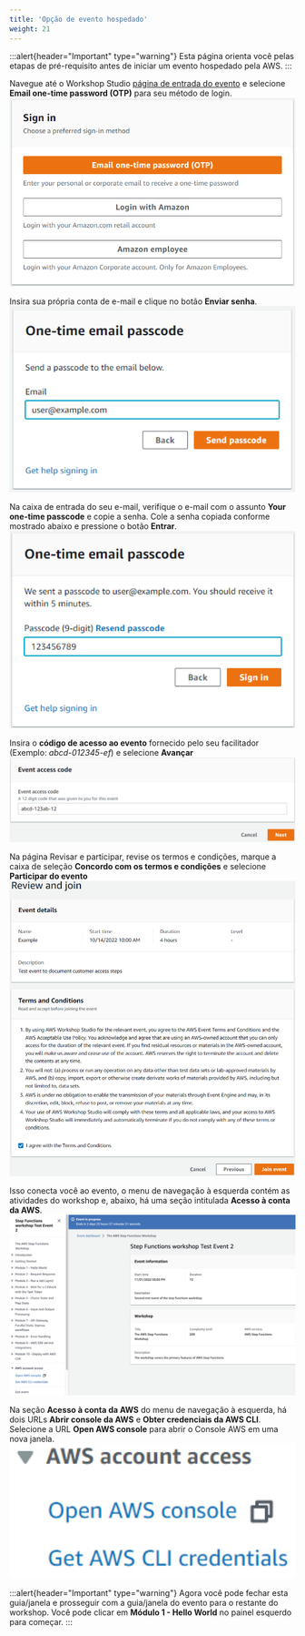 ```yaml
---
title: 'Opção de evento hospedado'
weight: 21
---
```


:::alert{header="Important" type="warning"}
Esta página orienta você pelas etapas de pré-requisito antes de iniciar um evento hospedado pela AWS.
:::

Navegue até o Workshop Studio [página de entrada do evento](https://catalog.workshops.aws/join) e selecione **Email one-time password (OTP)** para seu método de login.
![Senha de e-mail do evento hospedado](/static/img/hosted-event/setup-hosted-event-1.png)

Insira sua própria conta de e-mail e clique no botão **Enviar senha**.
![Código de envio de evento hospedado](/static/img/hosted-event/setup-hosted-event-2.png)

Na caixa de entrada do seu e-mail, verifique o e-mail com o assunto **Your one-time passcode** e copie a senha. Cole a senha copiada conforme mostrado abaixo e pressione o botão **Entrar**.
![Entrar no evento hospedado](/static/img/hosted-event/setup-hosted-event-3.png)

Insira o **código de acesso ao evento** fornecido pelo seu facilitador (Exemplo: _abcd-012345-ef_) e selecione **Avançar**
![Código de acesso do evento hospedado](/static/img/hosted-event/setup-hosted-event-5.png)

Na página Revisar e participar, revise os termos e condições, marque a caixa de seleção **Concordo com os termos e condições** e selecione **Participar do evento**
![Análise e participação no evento hospedado](/static/img/hosted-event/setup-hosted-event-6.png)

Isso conecta você ao evento, o menu de navegação à esquerda contém as atividades do workshop e, abaixo, há uma seção intitulada **Acesso à conta da AWS**.
![Login do evento hospedado](/static/img/hosted-event/setup-hosted-event-7.png)

Na seção **Acesso à conta da AWS** do menu de navegação à esquerda, há dois URLs **Abrir console da AWS** e **Obter credenciais da AWS CLI**. Selecione a URL **Open AWS console** para abrir o Console AWS em uma nova janela.
![Console aberto de evento hospedado](/static/img/hosted-event/setup-hosted-event-8.png)

:::alert{header="Important" type="warning"}
Agora você pode fechar esta guia/janela e prosseguir com a guia/janela do evento para o restante do workshop.
Você pode clicar em **Módulo 1 - Hello World** no painel esquerdo para começar.
:::
